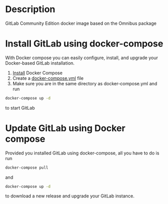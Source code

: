 # Description

GitLab Community Edition docker image based on the Omnibus package

# Install GitLab using docker-compose

With Docker compose you can easily configure, install, and upgrade your Docker-based GitLab installation.

1. [Install](https://docs.docker.com/compose/install) Docker Compose
2. Create a [docker-compose.yml](https://github.com/zetraison/gitlab-cis/blob/master/docker-compose.yml) file
3. Make sure you are in the same directory as docker-compose.yml and run 
```bash
docker-compose up -d 
``` 
to start GitLab

# Update GitLab using Docker compose

Provided you installed GitLab using docker-compose, all you have to do is run 
```bash
docker-compose pull
``` 
and 
```bash
docker-compose up -d
```
to download a new release and upgrade your GitLab instance.
